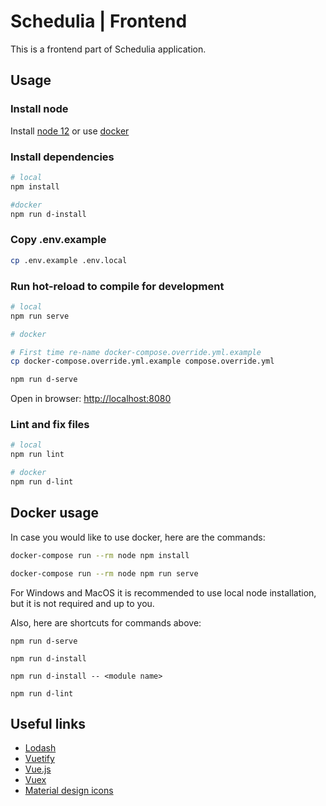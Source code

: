 # Schedulia | Frontend

This is a frontend part of Schedulia application.

## Usage

### Install node

Install [node 12](https://nodejs.org/en/) or use [docker](#docker-usage)


### Install dependencies

```bash
# local
npm install

#docker
npm run d-install
```

### Copy .env.example

```bash
cp .env.example .env.local
```

### Run hot-reload to compile for development

```bash
# local
npm run serve

# docker

# First time re-name docker-compose.override.yml.example
cp docker-compose.override.yml.example compose.override.yml

npm run d-serve
```

Open in browser: [http://localhost:8080](http://localhost:8080)

### Lint and fix files

```bash
# local
npm run lint

# docker
npm run d-lint
```

## Docker usage

In case you would like to use docker, here are the commands:

```bash
docker-compose run --rm node npm install

docker-compose run --rm node npm run serve
```

For Windows and MacOS it is recommended to use local node installation, but it is not required and up to you.

Also, here are shortcuts for commands above:

```
npm run d-serve

npm run d-install

npm run d-install -- <module name>

npm run d-lint
```

## Useful links

- [Lodash](https://lodash.com/docs/4.17.15)
- [Vuetify](https://vuetifyjs.com/en/introduction/why-vuetify/)
- [Vue.js](https://vuejs.org/v2/guide/)
- [Vuex](https://vuex.vuejs.org/guide/)
- [Material design icons](https://materialdesignicons.com/)
